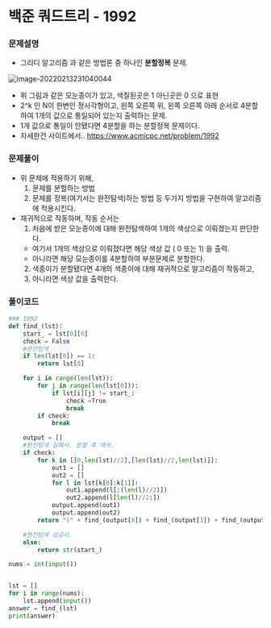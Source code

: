 # 백준 쿼드트리 - 1992

### 문제설명
- 그리디 알고리즘 과 같은 방법론 중 하나인 **분할정복** 문제.

![image-20220213231040044](C:\Users\161548\AppData\Roaming\Typora\typora-user-images\image-20220213231040044.png)

- 위 그림과 같은 모눈종이가 있고, 색칠된곳은 1 아닌곳은 0 으로 표현
- 2^k 인 N이 한변인 정사각형이고, 왼쪽 오른쪽 위, 왼쪽 오른쪽 아래 순서로 4분할하여 1개의 값으로 통일되어 있는지 출력하는 문제.
- 1개 값으로 통일이 안됐다면 4분할을 하는 분할정복 문제이다.
- 자세한건 사이트에서..
	https://www.acmicpc.net/problem/1992
### 문제풀이
- 위 문제에 적용하기 위해, 
  1) 문제를 분할하는 방법
  2) 문제를 정복(여기서는 완전탐색)하는 방법
  등 두가지 방법을 구현하여 알고리즘에 적용시킨다.
- 재귀적으로 작동하며, 작동 순서는
  1) 처음에 받은 모눈종이에 대해 완전탐색하여 1개의 색상으로 이뤄졌는지 판단한다.
  	- 여기서 1개의 색상으로 이뤄졌다면 해당 색상 값 ( 0 또는 1) 을 출력.
  	- 아니라면 해당 모눈종이를 4분할하여 부분문제로 분할한다.
  2) 색종이가 분할됐다면 4개의 색종이에 대해 재귀적으로 알고리즘이 작동하고,
  3) 아니라면 색상 값을 출력한다.

### 풀이코드
```python
### 1992
def find_(lst):
    start_ = lst[0][0]
    check = False
    #완전탐색
    if len(lst[0]) == 1:
        return lst[0]

    for i in range(len(lst)):
        for j in range(len(lst[0])):
            if lst[i][j] != start_:
                check =True
                break
        if check:
            break

    output = []
    #완전탐색 실패시. 분할 후 재귀.
    if check:
        for k in [[0,len(lst)//2],[len(lst)//2,len(lst)]]:
            out1 = []
            out2 = []
            for l in lst[k[0]:k[1]]:
                out1.append(l[:(len(l)//2)])
                out2.append(l[len(l)//2:])
            output.append(out1)
            output.append(out2)
        return "(" + find_(output[0]) + find_(output[1]) + find_(output[2]) + find_(output[3]) + ")"

    #완전탐색 성공시.
    else:
        return str(start_)

nums = int(input())


lst = []
for i in range(nums):
    lst.append(input())
answer = find_(lst)
print(answer)
```